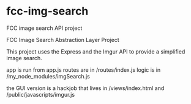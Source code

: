 # fcc-img-search
FCC image search API project

FCC Image Search Abstraction Layer Project

This project uses the Express and the Imgur API to provide a simplified image search.

app is run from app.js
routes are in /routes/index.js
logic is in /my_node_modules/imgSearch.js

the GUI version is a hackjob that lives in /views/index.html and /public/javascripts/imgur.js
